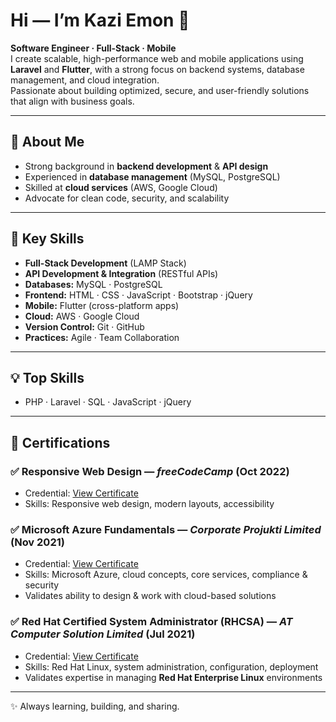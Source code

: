 # Hi — I’m **Kazi Emon** 👋  
**Software Engineer · Full-Stack · Mobile**  
I create scalable, high-performance web and mobile applications using **Laravel** and **Flutter**, with a strong focus on backend systems, database management, and cloud integration.  
Passionate about building optimized, secure, and user-friendly solutions that align with business goals.  

---

## 🔎 About Me
- Strong background in **backend development** & **API design**  
- Experienced in **database management** (MySQL, PostgreSQL)  
- Skilled at **cloud services** (AWS, Google Cloud)  
- Advocate for clean code, security, and scalability  

---

## 🧭 Key Skills
- **Full-Stack Development** (LAMP Stack)  
- **API Development & Integration** (RESTful APIs)  
- **Databases:** MySQL · PostgreSQL  
- **Frontend:** HTML · CSS · JavaScript · Bootstrap · jQuery  
- **Mobile:** Flutter (cross-platform apps)  
- **Cloud:** AWS · Google Cloud  
- **Version Control:** Git · GitHub  
- **Practices:** Agile · Team Collaboration  

---

## 💡 Top Skills
- PHP · Laravel · SQL · JavaScript · jQuery  

---

## 🏅 Certifications
### ✅ Responsive Web Design — *freeCodeCamp* (Oct 2022)  
- Credential: [View Certificate](https://www.freecodecamp.org/certification/emoncse4/responsive-web-design)  
- Skills: Responsive web design, modern layouts, accessibility  

### ✅ Microsoft Azure Fundamentals — *Corporate Projukti Limited* (Nov 2021)  
- Credential: [View Certificate](#)  
- Skills: Microsoft Azure, cloud concepts, core services, compliance & security  
- Validates ability to design & work with cloud-based solutions  

### ✅ Red Hat Certified System Administrator (RHCSA) — *AT Computer Solution Limited* (Jul 2021)  
- Credential: [View Certificate](#)  
- Skills: Red Hat Linux, system administration, configuration, deployment  
- Validates expertise in managing **Red Hat Enterprise Linux** environments  

---

✨ Always learning, building, and sharing.  

